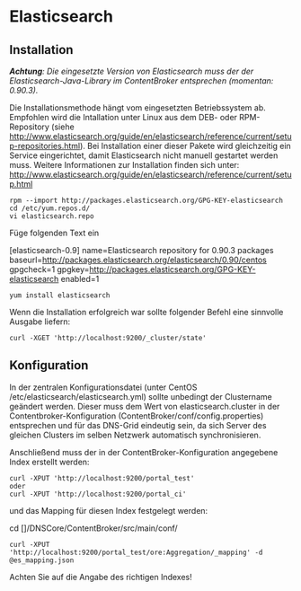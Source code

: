 # Elasticsearch

## Installation

_**Achtung**: Die eingesetzte Version von Elasticsearch muss der der Elasticsearch-Java-Library im ContentBroker entsprechen (momentan: 0.90.3)._

Die Installationsmethode hängt vom eingesetzten Betriebssystem ab. Empfohlen wird die Intallation unter Linux aus dem DEB- oder RPM-Repository (siehe http://www.elasticsearch.org/guide/en/elasticsearch/reference/current/setup-repositories.html). Bei Installation einer dieser Pakete wird gleichzeitig ein Service eingerichtet, damit Elasticsearch nicht manuell gestartet werden muss. Weitere Informationen zur Installation finden sich unter: http://www.elasticsearch.org/guide/en/elasticsearch/reference/current/setup.html

    rpm --import http://packages.elasticsearch.org/GPG-KEY-elasticsearch
    cd /etc/yum.repos.d/
    vi elasticsearch.repo

Füge folgenden Text ein

[elasticsearch-0.9]
name=Elasticsearch repository for 0.90.3 packages
baseurl=http://packages.elasticsearch.org/elasticsearch/0.90/centos
gpgcheck=1
gpgkey=http://packages.elasticsearch.org/GPG-KEY-elasticsearch
enabled=1

    yum install elasticsearch

Wenn die Installation erfolgreich war sollte folgender Befehl eine sinnvolle Ausgabe liefern:

    curl -XGET 'http://localhost:9200/_cluster/state'
	
## Konfiguration

In der zentralen Konfigurationsdatei (unter CentOS /etc/elasticsearch/elasticsearch.yml) sollte unbedingt der Clustername geändert werden. Dieser muss dem Wert von elasticsearch.cluster in der Contentbroker-Konfiguration (ContentBroker/conf/config.properties) entsprechen und für das DNS-Grid eindeutig sein, da sich Server des gleichen Clusters im selben Netzwerk automatisch synchronisieren.

Anschließend muss der in der ContentBroker-Konfiguration angegebene Index erstellt werden:

    curl -XPUT 'http://localhost:9200/portal_test'
    oder
    curl -XPUT 'http://localhost:9200/portal_ci'

und das Mapping für diesen Index festgelegt werden:

cd []/DNSCore/ContentBroker/src/main/conf/

    curl -XPUT 'http://localhost:9200/portal_test/ore:Aggregation/_mapping' -d @es_mapping.json
    
Achten Sie auf die Angabe des richtigen Indexes!

